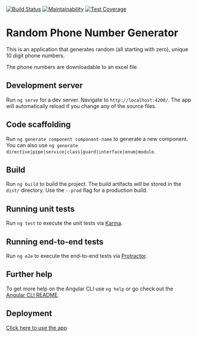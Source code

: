 [![Build Status](https://travis-ci.org/imireallan/random-number-generator.svg?branch=master)](https://travis-ci.org/imireallan/random-number-generator)
[![Maintainability](https://api.codeclimate.com/v1/badges/8c13f7880fb8f1e3ac6f/maintainability)](https://codeclimate.com/github/imireallan/random-number-generator/maintainability)
[![Test Coverage](https://api.codeclimate.com/v1/badges/8c13f7880fb8f1e3ac6f/test_coverage)](https://codeclimate.com/github/imireallan/random-number-generator/test_coverage)

# Random Phone Number Generator

This is an application that generates random (all starting with zero), unique 10 digit phone numbers.

The phone numbers are downloadable to an excel file

## Development server

Run `ng serve` for a dev server. Navigate to `http://localhost:4200/`. The app will automatically reload if you change any of the source files.

## Code scaffolding

Run `ng generate component component-name` to generate a new component. You can also use `ng generate directive|pipe|service|class|guard|interface|enum|module`.

## Build

Run `ng build` to build the project. The build artifacts will be stored in the `dist/` directory. Use the `--prod` flag for a production build.

## Running unit tests

Run `ng test` to execute the unit tests via [Karma](https://karma-runner.github.io).

## Running end-to-end tests

Run `ng e2e` to execute the end-to-end tests via [Protractor](http://www.protractortest.org/).

## Further help

To get more help on the Angular CLI use `ng help` or go check out the [Angular CLI README](https://github.com/angular/angular-cli/blob/master/README.md).

## Deployment

[Click here to use the app](https://relaxed-mahavira-65c575.netlify.com/)
